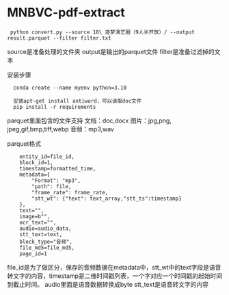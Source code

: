 # MNBVC-pdf-extract


` python convert.py --source 18\ 逐梦演艺圈（9人半开放）/ --output result.parquet --filter filter.txt`

source是准备处理的文件夹
output是输出的parquet文件
filter是准备过滤掉的文本

安装步骤
```
  conda create --name myenv python=3.10

  安装apt-get install antiword，可以读取doc文件
  pip install -r requirements
```

parquet里面包含的文件支持
文档：doc,docx
图片：jpg,png, jpeg,gif,bmp,tiff,webp
音频：mp3,wav

parquet格式
```
    entity_id=file_id,
    block_id=1,
    timestamp=formatted_time,
    metadata={
        "Format": "mp3",
        "path": file,
        "frame_rate": frame_rate,
        "stt_wt": {"text": text_array,"stt_ts":timestamp}
    },
    text="",
    image=b"",
    ocr_text="",
    audio=audio_data,
    stt_text=text,
    block_type="音频",
    file_md5=file_md5,
    page_id=1
```
file_id是为了做区分，保存的音频数据在metadata中，stt_wt中的text字段是语音转文字的内容，timestamp是二维时间戳列表，一个字对应一个时间戳的起始时间到截止时间。
audio里面是语音数据转换成byte
stt_text是语音转文字的内容
